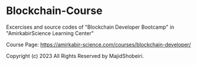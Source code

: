 # Blockchain-Course

Excercises and source codes of "Blockchain Developer Bootcamp" in "AmirkabirScience Learning Center"

Course Page:
https://amirkabir-science.com/courses/blockchain-developer/

Copyright (c) 2023 All Rights Reserved by MajidShobeiri.